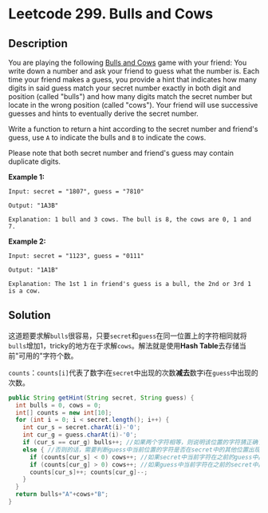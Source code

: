 # Leetcode 299. Bulls and Cows

## Description

You are playing the following [Bulls and Cows](https://en.wikipedia.org/wiki/Bulls_and_Cows) game with your friend: You write down a number and ask your friend to guess what the number is. Each time your friend makes a guess, you provide a hint that indicates how many digits in said guess match your secret number exactly in both digit and position (called "bulls") and how many digits match the secret number but locate in the wrong position (called "cows"). Your friend will use successive guesses and hints to eventually derive the secret number.

Write a function to return a hint according to the secret number and friend's guess, use `A` to indicate the bulls and `B` to indicate the cows. 

Please note that both secret number and friend's guess may contain duplicate digits.

**Example 1:**

```
Input: secret = "1807", guess = "7810"

Output: "1A3B"

Explanation: 1 bull and 3 cows. The bull is 8, the cows are 0, 1 and 7.
```

**Example 2:**

```
Input: secret = "1123", guess = "0111"

Output: "1A1B"

Explanation: The 1st 1 in friend's guess is a bull, the 2nd or 3rd 1 is a cow.
```

## Solution

这道题要求解```bulls```很容易，只要```secret```和```guess```在同一位置上的字符相同就将```bulls```增加1，tricky的地方在于求解```cows```。解法就是使用**Hash Table**去存储当前"可用的"字符个数。

```counts```：```counts[i]```代表了数字i在```secret```中出现的次数**减去**数字i在```guess```中出现的次数。

```java
public String getHint(String secret, String guess) {
  int bulls = 0, cows = 0;
  int[] counts = new int[10];
  for (int i = 0; i < secret.length(); i++) {
    int cur_s = secret.charAt(i)-'0';
    int cur_g = guess.charAt(i)-'0';
    if (cur_s == cur_g) bulls++; //如果两个字符相等，则说明该位置的字符猜正确了
    else { //否则的话，需要判断guess中当前位置的字符是否在secret中的其他位置出现过
      if (counts[cur_s] < 0) cows++; //如果secret中当前字符在之前的guess中出现过
      if (counts[cur_g] > 0) cows++; //如果guess中当前字符在之前的secret中出现过
      counts[cur_s]++; counts[cur_g]--; 
    }
  }
  return bulls+"A"+cows+"B";
}
```

